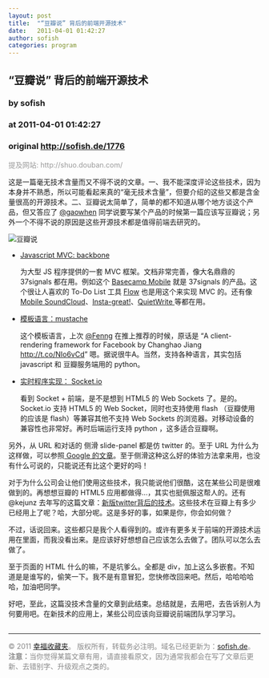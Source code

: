 ```yaml
---
layout: post
title:  "“豆瓣说” 背后的前端开源技术"
date:   2011-04-01 01:42:27
author: sofish
categories: program
---
```


## “豆瓣说” 背后的前端开源技术
### by sofish
### at 2011-04-01 01:42:27
### original <http://sofish.de/1776>

<p><span style="color:rgb(153,153,153)">提及网站: http://shuo.douban.com/</span></p>
<p>这是一篇毫无技术含量而又不得不说的文章。一、我不能深度评论这些技术，因为本身并不熟悉，所以可能看起来真的“毫无技术含量”，但要介绍的这些又都是含金量很高的开源技术。二、豆瓣说太简单了，简单的都不知道从哪个地方谈这个产品，但又答应了 <a href="http://twitter.com/gaowhen">@gaowhen</a> 同学说要写某个产品的时候第一篇应该写豆瓣说；另外一个不得不说的原因是这些开源技术都是值得前端去研究的。</p>
<p><img src="http://farm6.static.flickr.com/5310/5577574530_1ee38163c5_z.jpg" alt="豆瓣说"></p>
<ul>
<li><a href="http://documentcloud.github.com/backbone/">Javascript MVC: backbone</a>
<p>为大型 JS 程序提供的一套 MVC 框架。文档非常完善，像大名鼎鼎的 37signals 都在用。例如这个 <a href="http://documentcloud.github.com/backbone/#examples-basecamp">Basecamp Mobile</a> 就是 37signals 的产品。这个很让人喜欢的 To-Do List 工具 <a href="http://documentcloud.github.com/backbone/#examples-flow">Flow</a> 也是用这个来实现 MVC 的。还有像  <a href="http://documentcloud.github.com/backbone/#examples-soundcloud">Mobile SoundCloud</a>、<a href="http://documentcloud.github.com/backbone/#examples-instagreat">Insta-great!</a>、<a href="http://documentcloud.github.com/backbone/#examples-quietwrite">QuietWrite </a>等都在用。</p>
</li>
<li><a href="http://mustache.github.com/">模板语言：mustache</a>
<p>这个模板语言，上次 <a href="http://twitter.com/fenng">@Fenng</a> 在推上推荐的时候，原话是 “A client-rendering framework for Facebook by Changhao Jiang <a rel="nofollow" title="http://mustache.github.com/" href="http://t.co/NIo6vCd">http://t.co/NIo6vCd</a>” 嗯。据说很牛A。当然，支持各种语言，其实包括 javascript 和 豆瓣服务端用的 python。</p>
</li>
<li><a href="http://socket.io/">实时程序实现： Socket.io</a>
<p>看到 Socket + 前端，是不是想到 HTML5 的 Web Sockets 了。是的。Socket.io 支持 HTML5 的 Web Socket，同时也支持使用 flash （豆瓣使用的应该是 flash）等兼容其他不支持 Web Sockets 的浏览器。对移动设备的兼容性也非常好。再时后端运行支持 python ，这多适合豆瓣啊。</p>
</li>
</ul>
<p>另外，从 URL 和对话的 侧滑 slide-panel 都是仿 twitter 的。至于 URL 为什么为这样做，可以参照<a href="http://www.google.com/support/webmasters/bin/answer.py?hl=cn&amp;answer=174992"> Google 的文章</a>。至于侧滑这种这么好的体验方法拿来用，也没有什么可说的，只能说还有比这个更好的吗！</p>
<p>对于为什么公司会让他们使用这些技术，我只能说他们很酷，这在某些公司是很难做到的。再想想豆瓣的 HTML5 应用都做得…，其实也挺佩服这帮人的。还有 @kejunz 去年写的这篇文章：<a href="http://hikejun.com/blog/?p=590" rel="bookmark" title="Permanent Link to 新版twitter背后的技术">新版twitter背后的技术</a>。这些技术在豆瓣上有多少已经用上了呢？哈，大部分呢。这是多好的事，如果是你，你会如何做？</p>
<p>不过，话说回来。这些都只是我个人看得到的。或许有更多关于前端的开源技术运用在里面，而我没看出来。是应该好好想想自己应该怎么去做了。团队可以怎么去做了。</p>
<p>至于页面的 HTML 什么的嘛，不是坑爹么。全都是 div，加上这么多嵌套。不知道是是谁写的，偷笑一下。我不是有意冒犯，您快修改回来吧。然后，哈哈哈哈哈，加油吧同学。</p>
<p>好吧，至此，这篇没技术含量的文章到此结束。总结就是，去用吧，去告诉别人为何要用吧。在新技术的应用上，某些公司应该向豆瓣说前端团队学习学习。</p>
<div style="color:#888;margin-top:30px"><p><hr>© 2011 <a href="http://sofish.de" title="幸福收藏夹">幸福收藏夹</a>。 版权所有，转载务必注明。域名已经更新为：<a href="http://sofish.de" title="幸福收藏夹">sofish.de</a>。<br><strong>注意：</strong>当你觉得某篇文章有用，请直接看原文，因为通常我都会在写了文章后更新、去错别字、升级观点之类的。</p></div><img src="http://www1.feedsky.com/t1/544957348/sofish/feedsky/s.gif?r=http://sofish.de/1776" border="0" height="0" width="0">